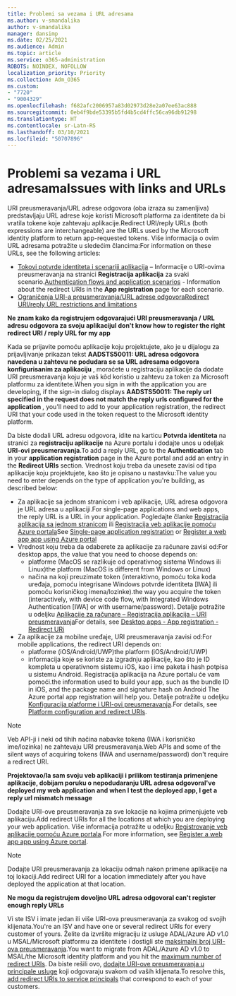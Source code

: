 ```yaml
---
title: Problemi sa vezama i URL adresama
ms.author: v-smandalika
author: v-smandalika
manager: dansimp
ms.date: 02/25/2021
ms.audience: Admin
ms.topic: article
ms.service: o365-administration
ROBOTS: NOINDEX, NOFOLLOW
localization_priority: Priority
ms.collection: Adm_O365
ms.custom:
- "7720"
- "9004329"
ms.openlocfilehash: f682afc2006957a83d02973d28e2a07ee63ac888
ms.sourcegitcommit: 0eb4f9bde53395b5fd4b5cd4ffc56ca96db91298
ms.translationtype: HT
ms.contentlocale: sr-Latn-RS
ms.lasthandoff: 03/10/2021
ms.locfileid: "50707896"
---
```

# <a name="issues-with-links-and-urls"></a><span data-ttu-id="c34b4-102">Problemi sa vezama i URL adresama</span><span class="sxs-lookup"><span data-stu-id="c34b4-102">Issues with links and URLs</span></span>

<span data-ttu-id="c34b4-103">URI preusmeravanja/URL adrese odgovora (oba izraza su zamenljiva) predstavljaju URL adrese koje koristi Microsoft platforma za identitete da bi vratila tokene koje zahtevaju aplikacije.</span><span class="sxs-lookup"><span data-stu-id="c34b4-103">Redirect URI/reply URLs (both expressions are interchangeable) are the URLs used by the Microsoft identity platform to return app-requested tokens.</span></span> <span data-ttu-id="c34b4-104">Više informacija o ovim URL adresama potražite u sledećim člancima:</span><span class="sxs-lookup"><span data-stu-id="c34b4-104">For information on these URLs, see the following articles:</span></span>

- <span data-ttu-id="c34b4-105">[Tokovi potvrde identiteta i scenariji aplikacija](https://docs.microsoft.com/azure/active-directory/develop/authentication-flows-app-scenarios) – Informacije o URI-ovima preusmeravanja na stranici **Registracija aplikacija** za svaki scenario.</span><span class="sxs-lookup"><span data-stu-id="c34b4-105">[Authentication flows and application scenarios](https://docs.microsoft.com/azure/active-directory/develop/authentication-flows-app-scenarios) - Information about the redirect URIs in the **App registration** page for each scenario.</span></span>
- [<span data-ttu-id="c34b4-106">Ograničenja URI-a preusmeravanja/URL adrese odgovora</span><span class="sxs-lookup"><span data-stu-id="c34b4-106">Redirect URI/reply URL restrictions and limitations</span></span>](https://docs.microsoft.com/azure/active-directory/develop/reply-url)

<span data-ttu-id="c34b4-107">**Ne znam kako da registrujem odgovarajući URI preusmeravanja / URL adresu odgovora za svoju aplikaciju**</span><span class="sxs-lookup"><span data-stu-id="c34b4-107">**I don't know how to register the right redirect URI / reply URL for my app**</span></span>

<span data-ttu-id="c34b4-108">Kada se prijavite pomoću aplikacije koju projektujete, ako je u dijalogu za prijavljivanje prikazan tekst **AADSTS50011: URL adresa odgovora navedena u zahtevu ne podudara se sa URL adresama odgovora konfigurisanim za aplikaciju <your app ID>**, moraćete u registraciju aplikacije da dodate URI preusmeravanja koju je vaš kôd koristio u zahtevu za token za Microsoft platformu za identitete.</span><span class="sxs-lookup"><span data-stu-id="c34b4-108">When you sign in with the application you are developing, if the sign-in dialog displays **AADSTS50011: The reply url specified in the request does not match the reply urls configured for the application <your app ID>**, you'll need to add to your application registration, the redirect URI that your code used in the token request to the Microsoft identity platform.</span></span>

<span data-ttu-id="c34b4-109">Da biste dodali URL adresu odgovora, idite na karticu **Potvrda identiteta** na stranici za **registraciju aplikacije** na Azure portalu i dodajte unos u odeljak **URI-ovi preusmeravanja**.</span><span class="sxs-lookup"><span data-stu-id="c34b4-109">To add a reply URL, go to the **Authentication** tab in your **application registration** page in the Azure portal and add an entry in the **Redirect URIs** section.</span></span> <span data-ttu-id="c34b4-110">Vrednost koju treba da unesete zavisi od tipa aplikacije koju projektujete, kao što je opisano u nastavku:</span><span class="sxs-lookup"><span data-stu-id="c34b4-110">The value you need to enter depends on the type of application you're building, as described below:</span></span>

- <span data-ttu-id="c34b4-111">Za aplikacije sa jednom stranicom i veb aplikacije, URL adresa odgovora je URL adresa u aplikaciji.</span><span class="sxs-lookup"><span data-stu-id="c34b4-111">For single-page applications and web apps, the reply URL is a URL in your application.</span></span> <span data-ttu-id="c34b4-112">Pogledajte članke [Registracija aplikacija sa jednom stranicom](https://docs.microsoft.com/azure/active-directory/develop/scenario-spa-app-registration#register-a-redirect-uri) ili [Registracija veb aplikacije pomoću Azure portala](https://docs.microsoft.com/azure/active-directory/develop/scenario-web-app-sign-user-app-registration?tabs=aspnetcore#register-an-app-using-azure-portal)</span><span class="sxs-lookup"><span data-stu-id="c34b4-112">See [Single-page application registration](https://docs.microsoft.com/azure/active-directory/develop/scenario-spa-app-registration#register-a-redirect-uri) or [Register a web app app using Azure portal](https://docs.microsoft.com/azure/active-directory/develop/scenario-web-app-sign-user-app-registration?tabs=aspnetcore#register-an-app-using-azure-portal)</span></span>
- <span data-ttu-id="c34b4-113">Vrednost koju treba da odaberete za aplikacije za računare zavisi od:</span><span class="sxs-lookup"><span data-stu-id="c34b4-113">For desktop apps, the value that you need to choose depends on:</span></span>
    - <span data-ttu-id="c34b4-114">platforme (MacOS se razlikuje od operativnog sistema Windows ili Linux)</span><span class="sxs-lookup"><span data-stu-id="c34b4-114">the platform (MacOS is different from Windows or Linux)</span></span>
    - <span data-ttu-id="c34b4-115">načina na koji preuzimate token (interaktivno, pomoću toka koda uređaja, pomoću integrisane Windows potvrde identiteta [IWA] ili pomoću korisničkog imena/lozinke).</span><span class="sxs-lookup"><span data-stu-id="c34b4-115">the way you acquire the token (interactively, with device code flow, with Integrated Windows Authentication [IWA] or with username/password).</span></span>
    <span data-ttu-id="c34b4-116">Detalje potražite u odeljku [Aplikacije za računare – Registracija aplikacija – URI preusmeravanja](https://docs.microsoft.com/azure/active-directory/develop/scenario-desktop-app-registration#redirect-uris)</span><span class="sxs-lookup"><span data-stu-id="c34b4-116">For details, see [Desktop apps - App registration - Redirect URi](https://docs.microsoft.com/azure/active-directory/develop/scenario-desktop-app-registration#redirect-uris)</span></span>
- <span data-ttu-id="c34b4-117">Za aplikacije za mobilne uređaje, URI preusmeravanja zavisi od:</span><span class="sxs-lookup"><span data-stu-id="c34b4-117">For mobile applications, the redirect URI depends on:</span></span>
    - <span data-ttu-id="c34b4-118">platforme (iOS/Android/UWP)</span><span class="sxs-lookup"><span data-stu-id="c34b4-118">the platform (iOS/Android/UWP)</span></span>
    - <span data-ttu-id="c34b4-119">informacija koje se koriste za izgradnju aplikacije, kao što je ID kompleta u operativnom sistemu iOS, kao i ime paketa i hash potpisa u sistemu Android. Registracija aplikacija na Azure portalu će vam pomoći.</span><span class="sxs-lookup"><span data-stu-id="c34b4-119">the information used to build your app, such as the bundle ID in iOS, and the package name and signature hash on Android The Azure portal app registration will help you.</span></span> <span data-ttu-id="c34b4-120">Detalje potražite u odeljku [Konfiguracija platforme i URI-ovi preusmeravanja](https://docs.microsoft.com/azure/active-directory/develop/scenario-mobile-app-registration#platform-configuration-and-redirect-uris).</span><span class="sxs-lookup"><span data-stu-id="c34b4-120">For details, see [Platform configuration and redirect URIs](https://docs.microsoft.com/azure/active-directory/develop/scenario-mobile-app-registration#platform-configuration-and-redirect-uris).</span></span>

> [!NOTE]
> <span data-ttu-id="c34b4-121">Veb API-ji i neki od tihih načina nabavke tokena (IWA i korisničko ime/lozinka) ne zahtevaju URI preusmeravanja.</span><span class="sxs-lookup"><span data-stu-id="c34b4-121">Web APIs and some of the silent ways of acquiring tokens (IWA and username/password) don't require a redirect URI.</span></span>

<span data-ttu-id="c34b4-122">**Projektovao/la sam svoju veb aplikaciji i prilikom testiranja primenjene aplikacije, dobijam poruku o nepodudaranju URL adresa odgovora**</span><span class="sxs-lookup"><span data-stu-id="c34b4-122">**I've deployed my web application and when I test the deployed app, I get a reply url mismatch message**</span></span>

<span data-ttu-id="c34b4-123">Dodajte URI-ove preusmeravanja za sve lokacije na kojima primenjujete veb aplikaciju.</span><span class="sxs-lookup"><span data-stu-id="c34b4-123">Add redirect URIs for all the locations at which you are deploying your web application.</span></span> <span data-ttu-id="c34b4-124">Više informacija potražite u odeljku [Registrovanje veb aplikacije pomoću Azure portala](https://docs.microsoft.com/azure/active-directory/develop/scenario-web-app-sign-user-app-registration).</span><span class="sxs-lookup"><span data-stu-id="c34b4-124">For more information, see [Register a web app app using Azure portal](https://docs.microsoft.com/azure/active-directory/develop/scenario-web-app-sign-user-app-registration).</span></span>

> [!NOTE]
> <span data-ttu-id="c34b4-125">Dodajte URI preusmeravanja za lokaciju odmah nakon primene aplikacije na toj lokaciji.</span><span class="sxs-lookup"><span data-stu-id="c34b4-125">Add redirect URI for a location immediately after you have deployed the application at that location.</span></span>

<span data-ttu-id="c34b4-126">**Ne mogu da registrujem dovoljno URL adresa odgovora**</span><span class="sxs-lookup"><span data-stu-id="c34b4-126">**I can't register enough reply URLs**</span></span>

<span data-ttu-id="c34b4-127">Vi ste ISV i imate jedan ili više URI-ova preusmeravanja za svakog od svojih klijenata.</span><span class="sxs-lookup"><span data-stu-id="c34b4-127">You're an ISV and have one or several redirect URIs for every customer of yours.</span></span> <span data-ttu-id="c34b4-128">Želite da izvršite migraciju iz usluge ADAL/Azure AD v1.0 u MSAL/Microsoft platformu za identitete i dostigli ste [maksimalni broj URI-ova preusmeravanja](https://docs.microsoft.com/azure/active-directory/develop/reply-url#maximum-number-of-redirect-uris).</span><span class="sxs-lookup"><span data-stu-id="c34b4-128">You want to migrate from ADAL/Azure AD v1.0 to MSAL/the Microsoft identity platform and you hit the [maximum number of redirect URIs](https://docs.microsoft.com/azure/active-directory/develop/reply-url#maximum-number-of-redirect-uris).</span></span> <span data-ttu-id="c34b4-129">Da biste rešili ovo, [dodajte URI-ove preusmeravanja u principale usluge](https://docs.microsoft.com/azure/active-directory/develop/reply-url#add-redirect-uris-to-service-principals) koji odgovaraju svakom od vaših klijenata.</span><span class="sxs-lookup"><span data-stu-id="c34b4-129">To resolve this, [add redirect URIs to service principals](https://docs.microsoft.com/azure/active-directory/develop/reply-url#add-redirect-uris-to-service-principals) that correspond to each of your customers.</span></span>

